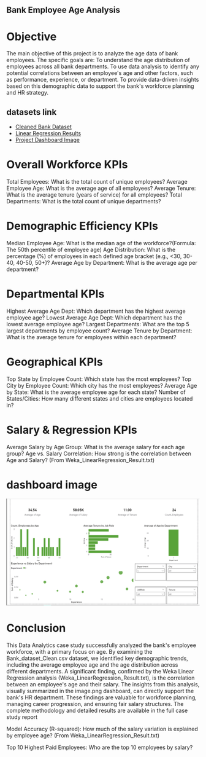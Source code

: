 ## Bank Employee Age Analysis
# Objective
The main objective of this project is to analyze the age data of bank employees. The specific goals are:
To understand the age distribution of employees across all bank departments.
To use data analysis to identify any potential correlations between an employee's age and other factors, such as performance, experience, or department.
To provide data-driven insights based on this demographic data to support the bank's workforce planning and HR strategy.
## datasets link
* [Cleaned Bank Dataset](./Bank_dataset_Clean.csv)
* [Linear Regression Results](./Weka_LinearRegression_Result.txt)
* [Project Dashboard Image](./image.png)

# Overall Workforce KPIs
Total Employees: What is the total count of unique employees?
Average Employee Age: What is the average age of all employees?
Average Tenure: What is the average tenure (years of service) for all employees?
Total Departments: What is the total count of unique departments?

# Demographic Efficiency KPIs
Median Employee Age: What is the median age of the workforce?(Formula: The 50th percentile of employee age)
Age Distribution: What is the percentage (%) of employees in each defined age bracket (e.g., <30, 30-40, 40-50, 50+)?
Average Age by Department: What is the average age per department?

# Departmental KPIs
Highest Average Age Dept: Which department has the highest average employee age?
Lowest Average Age Dept: Which department has the lowest average employee age?
Largest Departments: What are the top 5 largest departments by employee count?
Average Tenure by Department: What is the average tenure for employees within each department?

# Geographical KPIs
Top State by Employee Count: Which state has the most employees?
Top City by Employee Count: Which city has the most employees?
Average Age by State: What is the average employee age for each state?
Number of States/Cities: How many different states and cities are employees located in?

# Salary & Regression KPIs
Average Salary by Age Group: What is the average salary for each age group?
Age vs. Salary Correlation: How strong is the correlation between Age and Salary? (From Weka_LinearRegression_Result.txt)

# dashboard image
![Bank Employee Analysis Dashboard](./image.png)

# Conclusion
This Data Analytics case study successfully analyzed the bank's employee workforce, with a primary focus on age. By examining the Bank_dataset_Clean.csv dataset, we identified key demographic trends, including the average employee age and the age distribution across different departments.
A significant finding, confirmed by the Weka Linear Regression analysis (Weka_LinearRegression_Result.txt), is the correlation between an employee's age and their salary.
The insights from this analysis, visually summarized in the image.png dashboard, can directly support the bank's HR department. These findings are valuable for workforce planning, managing career progression, and ensuring fair salary structures. The complete methodology and detailed results are available in the full case study report


Model Accuracy (R-squared): How much of the salary variation is explained by employee age? (From Weka_LinearRegression_Result.txt)

Top 10 Highest Paid Employees: Who are the top 10 employees by salary?
